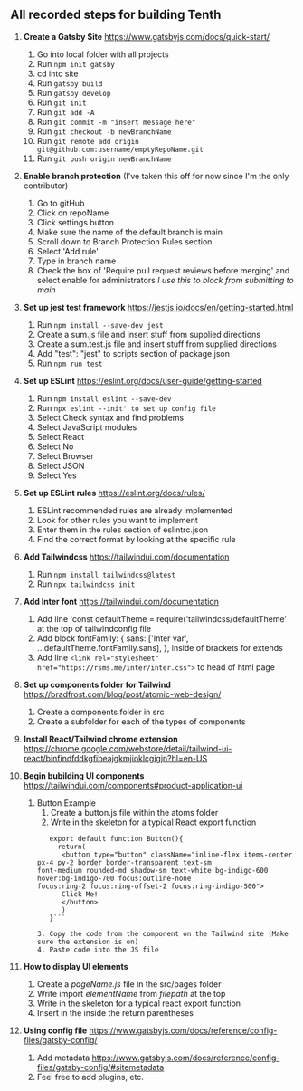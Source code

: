 ## All recorded steps for building Tenth

1. **Create a Gatsby Site** https://www.gatsbyjs.com/docs/quick-start/
      1. Go into local folder with all projects 
      2. Run `npm init gatsby`
      3. cd into site
      4. Run `gatsby build`
      5. Run `gatsby develop`
      6. Run `git init`
      7. Run `git add -A`
      8. Run `git commit -m "insert message here"`
      9. Run `git checkout -b newBranchName`
      10. Run `git remote add origin git@github.com:username/emptyRepoName.git`
      11. Run `git push origin newBranchName`

2. **Enable branch protection** (I've taken this off for now since I'm the only contributor)
      1. Go to gitHub
      2. Click on repoName
      3. Click settings button
      4. Make sure the name of the default branch is main
      5. Scroll down to Branch Protection Rules section
      6. Select 'Add rule'
      7. Type in branch name
      8. Check the box of 'Require pull request reviews before merging' and select enable for administrators *I use this to block from submitting to main*

3. **Set up jest test framework** https://jestjs.io/docs/en/getting-started.html
      1. Run `npm install --save-dev jest`
      2. Create a sum.js file and insert stuff from supplied directions
      3. Create a sum.test.js file and insert stuff from supplied directions
      4. Add  "test": "jest" to scripts section of package.json
      5. Run `npm run test`

4. **Set up ESLint** https://eslint.org/docs/user-guide/getting-started
      1. Run `npm install eslint --save-dev`
      2. Run `npx eslint --init' to set up config file`
      3. Select Check syntax and find problems
      4. Select JavaScript modules
      5. Select React
      6. Select No
      7. Select Browser
      8. Select JSON
      9. Select Yes

5. **Set up ESLint rules** https://eslint.org/docs/rules/
      1. ESLint recommended rules are already implemented
      2. Look for other rules you want to implement
      3. Enter them in the rules section of eslintrc.json
      4. Find the correct format by looking at the specific rule

6. **Add Tailwindcss** https://tailwindui.com/documentation
      1. Run `npm install tailwindcss@latest`
      2. Run `npx tailwindcss init`

7. **Add Inter font** https://tailwindui.com/documentation
      1. Add line 'const defaultTheme = require('tailwindcss/defaultTheme' at the top of tailwindconfig file
      2. Add block
         fontFamily: {
         sans: ['Inter var', ...defaultTheme.fontFamily.sans],
         },
       inside of brackets for extends
      3. Add line `<link rel="stylesheet" href="https://rsms.me/inter/inter.css">` to head of html page

8. **Set up components folder for Tailwind** https://bradfrost.com/blog/post/atomic-web-design/
      1. Create a components folder in src
      2. Create a subfolder for each of the types of components
      
9. **Install React/Tailwind chrome extension** https://chrome.google.com/webstore/detail/tailwind-ui-react/binfindfddkgfibeajgkmjioklcgigjn?hl=en-US

10. **Begin bubilding UI components** https://tailwindui.com/components#product-application-ui
      1. Button Example
            1. Create a button.js file within the atoms folder
            2. Write in the skeleton for a typical React export function
            ```import React from "react"
               export default function Button(){
                 return(
                  <button type="button" className="inline-flex items-center px-4 py-2 border border-transparent text-sm                   font-medium rounded-md shadow-sm text-white bg-indigo-600 hover:bg-indigo-700 focus:outline-none                       focus:ring-2 focus:ring-offset-2 focus:ring-indigo-500">
                  Click Me!
                  </button>
                  )
               }```
               
            3. Copy the code from the component on the Tailwind site (Make sure the extension is on)
            4. Paste code into the JS file
11. **How to display UI elements**
      1. Create a *pageName.js* file in the src/pages folder
      2. Write import *elementName* from *filepath* at the top
      3. Write in the skeleton for a typical react export function
      4. Insert <elementName/> in the inside the return parentheses

9. **Using config file** https://www.gatsbyjs.com/docs/reference/config-files/gatsby-config/
      1. Add metadata https://www.gatsbyjs.com/docs/reference/config-files/gatsby-config/#sitemetadata 
      2. Feel free to add plugins, etc.
      

